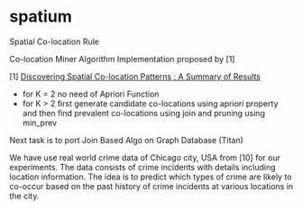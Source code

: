 spatium
=======

Spatial Co-location Rule 

Co-location Miner Algorithm Implementation proposed by [1]


[1] [Discovering Spatial Co-location Patterns : A Summary of Results](http://www.spatial.cs.umn.edu/paper_ps/sstd01.pdf) 
- for K = 2 no need of Apriori Function
- for K > 2 first generate candidate co-locations using apriori property and then find prevalent co-locations using join and pruning using min_prev

Next task is to port Join Based Algo on Graph Database (Titan) 

We have use real world crime data of Chicago city, USA from [10] for our experiments. The data consists of crime incidents with details including location information. The idea is to predict which types of crime are likely to co-occur based on the past history of crime incidents at various locations in the city. 

